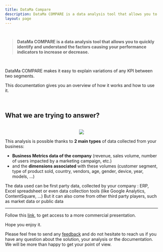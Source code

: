 ```yaml
---
title: DataMa Compare
description: DataMa COMPARE is a data analysis tool that allows you to quickly identify and understand the factors causing your performance indicators to increase or decrease.
layout: page
---
```


<br>

> **DataMa COMPARE is a data analysis tool that allows you to quickly identify and understand the factors causing your performance indicators to increase or decrease.**

<br>

DataMa COMPARE makes it easy to explain variations of any KPI between two segments.

This documentation gives you an overview of how it works and how to use it.

<br>


## What we are trying to answer?

<br>

<center><img src="{{site.url}}/{{site.baseurl}}/core_app/new/compare/images/compare_introduction.png" /></center>

This analysis is possible thanks to **2 main types** of data collected from your business:

* **Business Metrics data of the company** (revenue, sales volume, number of users impacted by a marketing campaign, etc.)
* and the **dimensions associated** with these volumes (customer segment, type of product sold, country, vendors, age, gender, device, year, models, …)

The data used can be first party data, collected by your company : ERP, Excel spreadsheet or even data collection tools (like Google Analytics, ContentSquare, …)
But it can also come from other third party players, such as market data or public data

---------------------

Follow this [link](https://www.datama.io/datama_compare/), to get access to a more commercial presentation.

Hope you enjoy it.

Please feel free to send any [feedback](https://datama.io/lets-talk/) and do not hesitate to reach us if you have any question about the solution, your analysis or the documentation. We will be more than happy to get your point of view.
